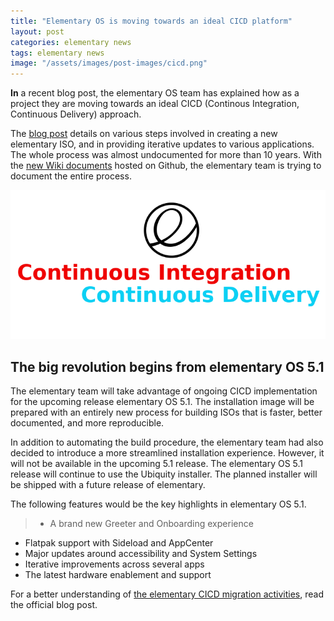 ```yaml
---
title: "Elementary OS is moving towards an ideal CICD platform"
layout: post
categories: elementary news
tags: elementary news
image: "/assets/images/post-images/cicd.png"
---
```


**In** a recent blog post, the elementary OS team has explained how as a project they are moving towards an ideal CICD (Continous Integration, Continuous Delivery) approach.

The [blog post](https://blog.elementary.io/rebuilding-elementary-os/) details on various steps involved in creating a new elementary ISO, and in providing iterative updates to various applications. The whole process was almost undocumented for more than 10 years. With the [new Wiki documents](https://github.com/elementary/os/wiki/Release-Process) hosted on Github, the elementary team is trying to document the entire process.

![elementary CICD banner](/assets/images/post-images/cicd.png)

## The big revolution begins from elementary OS 5.1
The elementary team will take advantage of ongoing CICD implementation for the upcoming release elementary OS 5.1. The installation image will be prepared with an entirely new process for building ISOs that is faster, better documented, and more reproducible.

In addition to automating the build procedure, the elementary team had also decided to introduce a more streamlined installation experience. However, it will not be available in the upcoming 5.1 release. The elementary OS 5.1 release will continue to use the Ubiquity installer. The planned installer will be shipped with a future release of elementary.

The following features would be the key highlights in elementary OS 5.1.
> - A brand new Greeter and Onboarding experience
- Flatpak support with Sideload and AppCenter
- Major updates around accessibility and System Settings
- Iterative improvements across several apps
- The latest hardware enablement and support

For a better understanding of [the elementary CICD migration activities](https://blog.elementary.io/rebuilding-elementary-os/), read the official blog post.